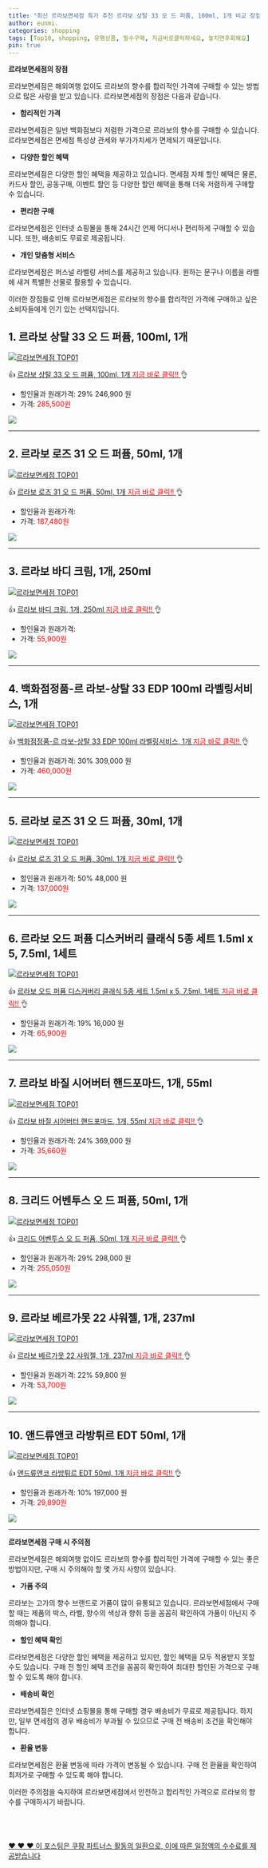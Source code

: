 ```yaml
---
title: "최신 르라보면세점 특가 추천 르라보 상탈 33 오 드 퍼퓸, 100ml, 1개 비교 장점"
author: eunmi.
categories: shopping
tags: [Top10, shopping, 유행상품, 필수구매, 지금바로클릭하세요, 놓치면후회해요]
pin: true
---
```

**르라보면세점의 장점**

르라보면세점은 해외여행 없이도 르라보의 향수를 합리적인 가격에 구매할 수 있는 방법으로 많은 사랑을 받고 있습니다. 르라보면세점의 장점은 다음과 같습니다.

* **합리적인 가격**

르라보면세점은 일반 백화점보다 저렴한 가격으로 르라보의 향수를 구매할 수 있습니다. 르라보면세점은 면세점 특성상 관세와 부가가치세가 면제되기 때문입니다.

* **다양한 할인 혜택**

르라보면세점은 다양한 할인 혜택을 제공하고 있습니다. 면세점 자체 할인 혜택은 물론, 카드사 할인, 공동구매, 이벤트 할인 등 다양한 할인 혜택을 통해 더욱 저렴하게 구매할 수 있습니다.

* **편리한 구매**

르라보면세점은 인터넷 쇼핑몰을 통해 24시간 언제 어디서나 편리하게 구매할 수 있습니다. 또한, 배송비도 무료로 제공됩니다.

* **개인 맞춤형 서비스**

르라보면세점은 퍼스널 라벨링 서비스를 제공하고 있습니다. 원하는 문구나 이름을 라벨에 새겨 특별한 선물로 활용할 수 있습니다.

이러한 장점들로 인해 르라보면세점은 르라보의 향수를 합리적인 가격에 구매하고 싶은 소비자들에게 인기 있는 선택지입니다.

   

## 1. 르라보 상탈 33 오 드 퍼퓸, 100ml, 1개

[![르라보면세점 TOP01](https://thumbnail6.coupangcdn.com/thumbnails/remote/230x230ex/image/vendor_inventory/ca34/f82413402e9a8e1e11fde9142227d09a66f7faca11c10647b7ce1ccc320e.png)](https://link.coupang.com/re/AFFSDP?lptag=AF3617701&subid=GithubCoopas&pageKey=6717881655&traceid=V0-153&itemId=15617369085&vendorItemId=82835192949)


👍 [르라보 상탈 33 오 드 퍼퓸, 100ml, 1개 <font color=red> 지금 바로 클릭!! </font> ](https://link.coupang.com/re/AFFSDP?lptag=AF3617701&subid=GithubCoopas&pageKey=6717881655&traceid=V0-153&itemId=15617369085&vendorItemId=82835192949) 👌 


- 할인율과 원래가격: 29%  246,900   원
- 가격: <span style='color:red'>285,500원</span>

[![](/discount_price.png)](https://link.coupang.com/re/AFFSDP?lptag=AF3617701&subid=GithubCoopas&pageKey=6717881655&traceid=V0-153&itemId=15617369085&vendorItemId=82835192949)

---


   

## 2. 르라보 로즈 31 오 드 퍼퓸, 50ml, 1개

[![르라보면세점 TOP01](https://thumbnail9.coupangcdn.com/thumbnails/remote/230x230ex/image/vendor_inventory/a102/45fd427e3025c6d25570fd602de4f27d4396854682833993fb5d850a35d1.png)](https://link.coupang.com/re/AFFSDP?lptag=AF3617701&subid=GithubCoopas&pageKey=6638384480&traceid=V0-153&itemId=15165560253&vendorItemId=82386951945)


👍 [르라보 로즈 31 오 드 퍼퓸, 50ml, 1개 <font color=red> 지금 바로 클릭!! </font> ](https://link.coupang.com/re/AFFSDP?lptag=AF3617701&subid=GithubCoopas&pageKey=6638384480&traceid=V0-153&itemId=15165560253&vendorItemId=82386951945) 👌 


- 할인율과 원래가격: 
- 가격: <span style='color:red'>187,480원</span>

[![](/discount_price.png)](https://link.coupang.com/re/AFFSDP?lptag=AF3617701&subid=GithubCoopas&pageKey=6638384480&traceid=V0-153&itemId=15165560253&vendorItemId=82386951945)

---


   

## 3. 르라보 바디 크림, 1개, 250ml

[![르라보면세점 TOP01](https://thumbnail7.coupangcdn.com/thumbnails/remote/230x230ex/image/vendor_inventory/a73e/5d0078b4641943b4c0fb658a69a931599cebce76c1f741e96ca3026ab0fc.jpg)](https://link.coupang.com/re/AFFSDP?lptag=AF3617701&subid=GithubCoopas&pageKey=7077301818&traceid=V0-153&itemId=17594768664&vendorItemId=84761146500)


👍 [르라보 바디 크림, 1개, 250ml <font color=red> 지금 바로 클릭!! </font> ](https://link.coupang.com/re/AFFSDP?lptag=AF3617701&subid=GithubCoopas&pageKey=7077301818&traceid=V0-153&itemId=17594768664&vendorItemId=84761146500) 👌 


- 할인율과 원래가격: 
- 가격: <span style='color:red'>55,900원</span>

[![](/discount_price.png)](https://link.coupang.com/re/AFFSDP?lptag=AF3617701&subid=GithubCoopas&pageKey=7077301818&traceid=V0-153&itemId=17594768664&vendorItemId=84761146500)

---


   

## 4. 백화점정품-르 라보-상탈 33 EDP 100ml 라벨링서비스, 1개

[![르라보면세점 TOP01](https://thumbnail9.coupangcdn.com/thumbnails/remote/230x230ex/image/vendor_inventory/9ee4/1fa0328d230c97e8371576787602f842c8eef1bf3bdd7dfc4089c7b43117.jpg)](https://link.coupang.com/re/AFFSDP?lptag=AF3617701&subid=GithubCoopas&pageKey=7338722392&traceid=V0-153&itemId=17603857091&vendorItemId=82653511762)


👍 [백화점정품-르 라보-상탈 33 EDP 100ml 라벨링서비스, 1개 <font color=red> 지금 바로 클릭!! </font> ](https://link.coupang.com/re/AFFSDP?lptag=AF3617701&subid=GithubCoopas&pageKey=7338722392&traceid=V0-153&itemId=17603857091&vendorItemId=82653511762) 👌 


- 할인율과 원래가격: 30%  309,000   원
- 가격: <span style='color:red'>460,000원</span>

[![](/discount_price.png)](https://link.coupang.com/re/AFFSDP?lptag=AF3617701&subid=GithubCoopas&pageKey=7338722392&traceid=V0-153&itemId=17603857091&vendorItemId=82653511762)

---


   

## 5. 르라보 로즈 31 오 드 퍼퓸, 30ml, 1개

[![르라보면세점 TOP01](https://thumbnail7.coupangcdn.com/thumbnails/remote/230x230ex/image/vendor_inventory/a138/8b82c09967a37bcff8f8bc5249aa7a5b34ae13a0e8a5a6d0089134fd1cc4.png)](https://link.coupang.com/re/AFFSDP?lptag=AF3617701&subid=GithubCoopas&pageKey=6638384480&traceid=V0-153&itemId=15165560252&vendorItemId=82386951935)


👍 [르라보 로즈 31 오 드 퍼퓸, 30ml, 1개 <font color=red> 지금 바로 클릭!! </font> ](https://link.coupang.com/re/AFFSDP?lptag=AF3617701&subid=GithubCoopas&pageKey=6638384480&traceid=V0-153&itemId=15165560252&vendorItemId=82386951935) 👌 


- 할인율과 원래가격: 50%  48,000   원
- 가격: <span style='color:red'>137,000원</span>

[![](/discount_price.png)](https://link.coupang.com/re/AFFSDP?lptag=AF3617701&subid=GithubCoopas&pageKey=6638384480&traceid=V0-153&itemId=15165560252&vendorItemId=82386951935)

---


   

## 6. 르라보 오드 퍼퓸 디스커버리 클래식 5종 세트 1.5ml x 5, 7.5ml, 1세트

[![르라보면세점 TOP01](https://thumbnail10.coupangcdn.com/thumbnails/remote/230x230ex/image/vendor_inventory/f155/2cd2533dc6104653ec5a0ba217d7e15e60bcf6482cb3419f072d835856ef.jpg)](https://link.coupang.com/re/AFFSDP?lptag=AF3617701&subid=GithubCoopas&pageKey=6614600860&traceid=V0-153&itemId=15013713545&vendorItemId=82236481323)


👍 [르라보 오드 퍼퓸 디스커버리 클래식 5종 세트 1.5ml x 5, 7.5ml, 1세트 <font color=red> 지금 바로 클릭!! </font> ](https://link.coupang.com/re/AFFSDP?lptag=AF3617701&subid=GithubCoopas&pageKey=6614600860&traceid=V0-153&itemId=15013713545&vendorItemId=82236481323) 👌 


- 할인율과 원래가격: 19%  16,000   원
- 가격: <span style='color:red'>65,900원</span>

[![](/discount_price.png)](https://link.coupang.com/re/AFFSDP?lptag=AF3617701&subid=GithubCoopas&pageKey=6614600860&traceid=V0-153&itemId=15013713545&vendorItemId=82236481323)

---


   

## 7. 르라보 바질 시어버터 핸드포마드, 1개, 55ml

[![르라보면세점 TOP01](https://thumbnail7.coupangcdn.com/thumbnails/remote/230x230ex/image/vendor_inventory/89e9/2a8d1db3b18f6a3667905d103d49faa884547eb9557d457e0a3f2ba0f23d.jpg)](https://link.coupang.com/re/AFFSDP?lptag=AF3617701&subid=GithubCoopas&pageKey=6516845173&traceid=V0-153&itemId=14419874081&vendorItemId=81663742433)


👍 [르라보 바질 시어버터 핸드포마드, 1개, 55ml <font color=red> 지금 바로 클릭!! </font> ](https://link.coupang.com/re/AFFSDP?lptag=AF3617701&subid=GithubCoopas&pageKey=6516845173&traceid=V0-153&itemId=14419874081&vendorItemId=81663742433) 👌 


- 할인율과 원래가격: 24%  369,000   원
- 가격: <span style='color:red'>35,660원</span>

[![](/discount_price.png)](https://link.coupang.com/re/AFFSDP?lptag=AF3617701&subid=GithubCoopas&pageKey=6516845173&traceid=V0-153&itemId=14419874081&vendorItemId=81663742433)

---


   

## 8. 크리드 어벤투스 오 드 퍼퓸, 50ml, 1개

[![르라보면세점 TOP01](https://thumbnail7.coupangcdn.com/thumbnails/remote/230x230ex/image/vendor_inventory/c387/c542144c5223db9cb4f05d00d479f743538d72a3aef26ddb639bb7153cb7.jpg)](https://link.coupang.com/re/AFFSDP?lptag=AF3617701&subid=GithubCoopas&pageKey=7069946280&traceid=V0-153&itemId=17553882699&vendorItemId=84720721899)


👍 [크리드 어벤투스 오 드 퍼퓸, 50ml, 1개 <font color=red> 지금 바로 클릭!! </font> ](https://link.coupang.com/re/AFFSDP?lptag=AF3617701&subid=GithubCoopas&pageKey=7069946280&traceid=V0-153&itemId=17553882699&vendorItemId=84720721899) 👌 


- 할인율과 원래가격: 29%  298,000   원
- 가격: <span style='color:red'>255,050원</span>

[![](/discount_price.png)](https://link.coupang.com/re/AFFSDP?lptag=AF3617701&subid=GithubCoopas&pageKey=7069946280&traceid=V0-153&itemId=17553882699&vendorItemId=84720721899)

---


   

## 9. 르라보 베르가못 22 샤워젤, 1개, 237ml

[![르라보면세점 TOP01](https://thumbnail6.coupangcdn.com/thumbnails/remote/230x230ex/image/vendor_inventory/cefd/8223febeef8eb647cc9da205b3bf5d9c27a834967f543ed6670b8da9d196.jpg)](https://link.coupang.com/re/AFFSDP?lptag=AF3617701&subid=GithubCoopas&pageKey=7077301806&traceid=V0-153&itemId=17594768599&vendorItemId=84761146438)


👍 [르라보 베르가못 22 샤워젤, 1개, 237ml <font color=red> 지금 바로 클릭!! </font> ](https://link.coupang.com/re/AFFSDP?lptag=AF3617701&subid=GithubCoopas&pageKey=7077301806&traceid=V0-153&itemId=17594768599&vendorItemId=84761146438) 👌 


- 할인율과 원래가격: 22%  59,800   원
- 가격: <span style='color:red'>53,700원</span>

[![](/discount_price.png)](https://link.coupang.com/re/AFFSDP?lptag=AF3617701&subid=GithubCoopas&pageKey=7077301806&traceid=V0-153&itemId=17594768599&vendorItemId=84761146438)

---


   

## 10. 앤드류앤코 라방튀르 EDT 50ml, 1개

[![르라보면세점 TOP01](https://thumbnail6.coupangcdn.com/thumbnails/remote/230x230ex/image/vendor_inventory/8746/0b576f1345e489b4b1fa59cea2f092f21b3727512c907e11c81384732a73.jpg)](https://link.coupang.com/re/AFFSDP?lptag=AF3617701&subid=GithubCoopas&pageKey=7294727963&traceid=V0-153&itemId=18652666755&vendorItemId=85787485356)


👍 [앤드류앤코 라방튀르 EDT 50ml, 1개 <font color=red> 지금 바로 클릭!! </font> ](https://link.coupang.com/re/AFFSDP?lptag=AF3617701&subid=GithubCoopas&pageKey=7294727963&traceid=V0-153&itemId=18652666755&vendorItemId=85787485356) 👌 


- 할인율과 원래가격: 10%  197,000   원
- 가격: <span style='color:red'>29,890원</span>

[![](/discount_price.png)](https://link.coupang.com/re/AFFSDP?lptag=AF3617701&subid=GithubCoopas&pageKey=7294727963&traceid=V0-153&itemId=18652666755&vendorItemId=85787485356)

---
**르라보면세점 구매 시 주의점**

르라보면세점은 해외여행 없이도 르라보의 향수를 합리적인 가격에 구매할 수 있는 좋은 방법이지만, 구매 시 주의해야 할 몇 가지 사항이 있습니다.

* **가품 주의**

르라보는 고가의 향수 브랜드로 가품이 많이 유통되고 있습니다. 르라보면세점에서 구매할 때는 제품의 박스, 라벨, 향수의 색상과 향취 등을 꼼꼼히 확인하여 가품이 아닌지 주의해야 합니다.

* **할인 혜택 확인**

르라보면세점은 다양한 할인 혜택을 제공하고 있지만, 할인 혜택을 모두 적용받지 못할 수도 있습니다. 구매 전 할인 혜택 조건을 꼼꼼히 확인하여 최대한 할인된 가격으로 구매할 수 있도록 해야 합니다.

* **배송비 확인**

르라보면세점은 인터넷 쇼핑몰을 통해 구매할 경우 배송비가 무료로 제공됩니다. 하지만, 일부 면세점의 경우 배송비가 부과될 수 있으므로 구매 전 배송비 조건을 확인해야 합니다.

* **환율 변동**

르라보면세점은 환율 변동에 따라 가격이 변동될 수 있습니다. 구매 전 환율을 확인하여 최저가로 구매할 수 있도록 해야 합니다.

이러한 주의점을 숙지하여 르라보면세점에서 안전하고 합리적인 가격으로 르라보의 향수를 구매하시기 바랍니다.<br><br><br><br><br> [ ❤ ❤ ❤ 이 포스팅은 쿠팡 파트너스 활동의 일환으로, 이에 따른 일정액의 수수료를 제공받습니다](https://link.coupang.com/a/bcEFyh)